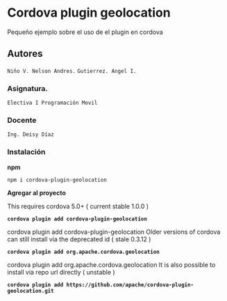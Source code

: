 # Cordova plugin geolocation
Pequeño ejemplo sobre el uso  de el plugin en cordova

## Autores
``Niño V. Nelson Andres.``
``Gutierrez. Angel I.``


### Asignatura.
``Electiva I Programación Movil``

### Docente
``Ing. Deisy Díaz``

### Instalación 

**npm**

``npm i cordova-plugin-geolocation``

**Agregar al proyecto**

This requires cordova 5.0+ ( current stable 1.0.0 )

**``cordova plugin add cordova-plugin-geolocation``**


cordova plugin add cordova-plugin-geolocation
Older versions of cordova can still install via the deprecated id ( stale 0.3.12 )

**``cordova plugin add org.apache.cordova.geolocation``**


cordova plugin add org.apache.cordova.geolocation
It is also possible to install via repo url directly ( unstable )

**``cordova plugin add https://github.com/apache/cordova-plugin-geolocation.git``**